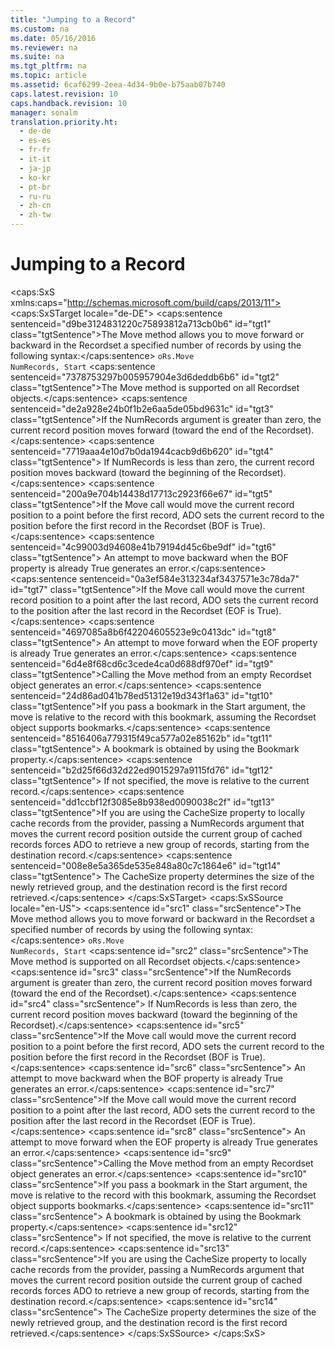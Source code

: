 ```yaml
---
title: "Jumping to a Record"
ms.custom: na
ms.date: 05/16/2016
ms.reviewer: na
ms.suite: na
ms.tgt_pltfrm: na
ms.topic: article
ms.assetid: 6caf6299-2eea-4d34-9b0e-b75aab07b740
caps.latest.revision: 10
caps.handback.revision: 10
manager: sonalm
translation.priority.ht: 
  - de-de
  - es-es
  - fr-fr
  - it-it
  - ja-jp
  - ko-kr
  - pt-br
  - ru-ru
  - zh-cn
  - zh-tw
---
```

# Jumping to a Record
<?xml version="1.0" encoding="utf-8"?>
<caps:SxS xmlns:caps="http://schemas.microsoft.com/build/caps/2013/11">
  <caps:SxSTarget locale="de-DE">
    <developerReferenceWithoutSyntaxDocument xsi:schemaLocation="http://ddue.schemas.microsoft.com/authoring/2003/5 http://dduestorage.blob.core.windows.net/ddueschema/developer.xsd" xmlns="http://ddue.schemas.microsoft.com/authoring/2003/5" xmlns:xlink="http://www.w3.org/1999/xlink" xmlns:xsi="http://www.w3.org/2001/XMLSchema-instance">
      <introduction>
        <para>
          <caps:sentence sentenceid="d9be3124831220c75893812a713cb0b6" id="tgt1" class="tgtSentence">The <legacyLink xlink:href="13fe9381-d00b-4f4a-9162-83c3f21b3837">Move</legacyLink> method allows you to move forward or backward in the <legacyBold>Recordset</legacyBold> a specified number of records by using the following syntax:</caps:sentence>
        </para>
        <code>oRs.Move NumRecords, Start</code>
      </introduction>
      <languageReferenceRemarks>
        <content>
          <para>
            <caps:sentence sentenceid="7378753297b005957904e3d6deddb6b6" id="tgt2" class="tgtSentence">The <legacyBold>Move</legacyBold> method is supported on all <legacyBold>Recordset</legacyBold> objects.</caps:sentence>
          </para>
          <para>
            <caps:sentence sentenceid="de2a928e24b0f1b2e6aa5de05bd9631c" id="tgt3" class="tgtSentence">If the <legacyItalic>NumRecords</legacyItalic> argument is greater than zero, the current record position moves forward (toward the end of the <legacyBold>Recordset</legacyBold>).</caps:sentence>
            <caps:sentence sentenceid="7719aaa4e10d7b0da1944cacb9d6b620" id="tgt4" class="tgtSentence"> If <legacyItalic>NumRecords</legacyItalic> is less than zero, the current record position moves backward (toward the beginning of the <legacyBold>Recordset</legacyBold>).</caps:sentence>
          </para>
          <para>
            <caps:sentence sentenceid="200a9e704b14438d17713c2923f66e67" id="tgt5" class="tgtSentence">If the <legacyBold>Move</legacyBold> call would move the current record position to a point before the first record, ADO sets the current record to the position before the first record in the <legacyBold>Recordset</legacyBold> (<legacyBold>BOF</legacyBold> is <legacyBold>True</legacyBold>).</caps:sentence>
            <caps:sentence sentenceid="4c99003d94608e41b79194d45c6be9df" id="tgt6" class="tgtSentence"> An attempt to move backward when the <legacyBold>BOF</legacyBold> property is already <legacyBold>True</legacyBold> generates an error.</caps:sentence>
          </para>
          <para>
            <caps:sentence sentenceid="0a3ef584e313234af3437571e3c78da7" id="tgt7" class="tgtSentence">If the <legacyBold>Move</legacyBold> call would move the current record position to a point after the last record, ADO sets the current record to the position after the last record in the <legacyBold>Recordset</legacyBold> (<legacyBold>EOF</legacyBold> is <legacyBold>True</legacyBold>).</caps:sentence>
            <caps:sentence sentenceid="4697085a8b6f42204605523e9c0413dc" id="tgt8" class="tgtSentence"> An attempt to move forward when the <legacyBold>EOF</legacyBold> property is already <legacyBold>True</legacyBold> generates an error.</caps:sentence>
          </para>
          <para>
            <caps:sentence sentenceid="6d4e8f68cd6c3cede4ca0d688df970ef" id="tgt9" class="tgtSentence">Calling the <legacyBold>Move</legacyBold> method from an empty <legacyBold>Recordset</legacyBold> object generates an error.</caps:sentence>
          </para>
          <para>
            <caps:sentence sentenceid="24d86ad041b78ed51312e19d343f1a63" id="tgt10" class="tgtSentence">If you pass a bookmark in the <legacyItalic>Start</legacyItalic> argument, the move is relative to the record with this bookmark, assuming the <legacyBold>Recordset</legacyBold> object supports bookmarks.</caps:sentence>
            <caps:sentence sentenceid="8516406a779315f49ca577a02e85162b" id="tgt11" class="tgtSentence"> A bookmark is obtained by using the <legacyLink xlink:href="481dcc93-487b-490e-ac58-a1e9b2ebfd43">Bookmark</legacyLink> property.</caps:sentence>
            <caps:sentence sentenceid="b2d25f66d32d22ed9015297a9115fd76" id="tgt12" class="tgtSentence"> If not specified, the move is relative to the current record.</caps:sentence>
          </para>
          <para>
            <caps:sentence sentenceid="dd1ccbf12f3085e8b938ed0090038c2f" id="tgt13" class="tgtSentence">If you are using the <legacyBold>CacheSize</legacyBold> property to locally cache records from the provider, passing a <legacyItalic>NumRecords</legacyItalic> argument that moves the current record position outside the current group of cached records forces ADO to retrieve a new group of records, starting from the destination record.</caps:sentence>
            <caps:sentence sentenceid="008e8e5a365de535e848a80c7c1864e6" id="tgt14" class="tgtSentence"> The <legacyBold>CacheSize</legacyBold> property determines the size of the newly retrieved group, and the destination record is the first record retrieved.</caps:sentence>
          </para>
        </content>
      </languageReferenceRemarks>
      <relatedTopics></relatedTopics>
    </developerReferenceWithoutSyntaxDocument>
  </caps:SxSTarget>
  <caps:SxSSource locale="en-US">
    <developerReferenceWithoutSyntaxDocument xsi:schemaLocation="http://ddue.schemas.microsoft.com/authoring/2003/5 http://dduestorage.blob.core.windows.net/ddueschema/developer.xsd" xmlns="http://ddue.schemas.microsoft.com/authoring/2003/5" xmlns:xlink="http://www.w3.org/1999/xlink" xmlns:xsi="http://www.w3.org/2001/XMLSchema-instance">
      <introduction>
        <para>
          <caps:sentence id="src1" class="srcSentence">The <legacyLink xlink:href="13fe9381-d00b-4f4a-9162-83c3f21b3837">Move</legacyLink> method allows you to move forward or backward in the <legacyBold>Recordset</legacyBold> a specified number of records by using the following syntax:</caps:sentence>
        </para>
        <code>oRs.Move NumRecords, Start</code>
      </introduction>
      <languageReferenceRemarks>
        <content>
          <para>
            <caps:sentence id="src2" class="srcSentence">The <legacyBold>Move</legacyBold> method is supported on all <legacyBold>Recordset</legacyBold> objects.</caps:sentence>
          </para>
          <para>
            <caps:sentence id="src3" class="srcSentence">If the <legacyItalic>NumRecords</legacyItalic> argument is greater than zero, the current record position moves forward (toward the end of the <legacyBold>Recordset</legacyBold>).</caps:sentence>
            <caps:sentence id="src4" class="srcSentence"> If <legacyItalic>NumRecords</legacyItalic> is less than zero, the current record position moves backward (toward the beginning of the <legacyBold>Recordset</legacyBold>).</caps:sentence>
          </para>
          <para>
            <caps:sentence id="src5" class="srcSentence">If the <legacyBold>Move</legacyBold> call would move the current record position to a point before the first record, ADO sets the current record to the position before the first record in the <legacyBold>Recordset</legacyBold> (<legacyBold>BOF</legacyBold> is <legacyBold>True</legacyBold>).</caps:sentence>
            <caps:sentence id="src6" class="srcSentence"> An attempt to move backward when the <legacyBold>BOF</legacyBold> property is already <legacyBold>True</legacyBold> generates an error.</caps:sentence>
          </para>
          <para>
            <caps:sentence id="src7" class="srcSentence">If the <legacyBold>Move</legacyBold> call would move the current record position to a point after the last record, ADO sets the current record to the position after the last record in the <legacyBold>Recordset</legacyBold> (<legacyBold>EOF</legacyBold> is <legacyBold>True</legacyBold>).</caps:sentence>
            <caps:sentence id="src8" class="srcSentence"> An attempt to move forward when the <legacyBold>EOF</legacyBold> property is already <legacyBold>True</legacyBold> generates an error.</caps:sentence>
          </para>
          <para>
            <caps:sentence id="src9" class="srcSentence">Calling the <legacyBold>Move</legacyBold> method from an empty <legacyBold>Recordset</legacyBold> object generates an error.</caps:sentence>
          </para>
          <para>
            <caps:sentence id="src10" class="srcSentence">If you pass a bookmark in the <legacyItalic>Start</legacyItalic> argument, the move is relative to the record with this bookmark, assuming the <legacyBold>Recordset</legacyBold> object supports bookmarks.</caps:sentence>
            <caps:sentence id="src11" class="srcSentence"> A bookmark is obtained by using the <legacyLink xlink:href="481dcc93-487b-490e-ac58-a1e9b2ebfd43">Bookmark</legacyLink> property.</caps:sentence>
            <caps:sentence id="src12" class="srcSentence"> If not specified, the move is relative to the current record.</caps:sentence>
          </para>
          <para>
            <caps:sentence id="src13" class="srcSentence">If you are using the <legacyBold>CacheSize</legacyBold> property to locally cache records from the provider, passing a <legacyItalic>NumRecords</legacyItalic> argument that moves the current record position outside the current group of cached records forces ADO to retrieve a new group of records, starting from the destination record.</caps:sentence>
            <caps:sentence id="src14" class="srcSentence"> The <legacyBold>CacheSize</legacyBold> property determines the size of the newly retrieved group, and the destination record is the first record retrieved.</caps:sentence>
          </para>
        </content>
      </languageReferenceRemarks>
      <relatedTopics></relatedTopics>
    </developerReferenceWithoutSyntaxDocument>
  </caps:SxSSource>
</caps:SxS>
